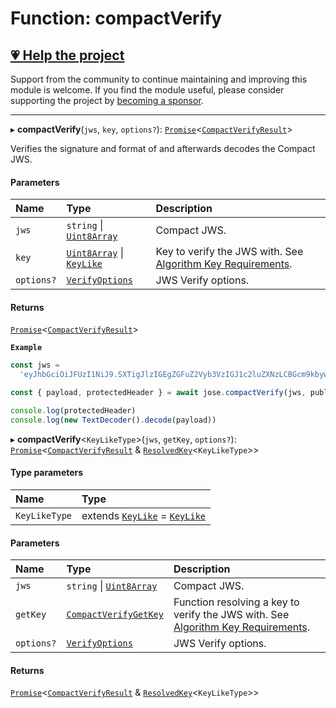# Function: compactVerify

## [💗 Help the project](https://github.com/sponsors/panva)

Support from the community to continue maintaining and improving this module is welcome. If you find the module useful, please consider supporting the project by [becoming a sponsor](https://github.com/sponsors/panva).

---

▸ **compactVerify**(`jws`, `key`, `options?`): [`Promise`]( https://developer.mozilla.org/en-US/docs/Web/JavaScript/Reference/Global_Objects/Promise )<[`CompactVerifyResult`](../interfaces/types.CompactVerifyResult.md)\>

Verifies the signature and format of and afterwards decodes the Compact JWS.

#### Parameters

| Name | Type | Description |
| :------ | :------ | :------ |
| `jws` | `string` \| [`Uint8Array`]( https://developer.mozilla.org/en-US/docs/Web/JavaScript/Reference/Global_Objects/Uint8Array ) | Compact JWS. |
| `key` | [`Uint8Array`]( https://developer.mozilla.org/en-US/docs/Web/JavaScript/Reference/Global_Objects/Uint8Array ) \| [`KeyLike`](../types/types.KeyLike.md) | Key to verify the JWS with. See [Algorithm Key Requirements](https://github.com/panva/jose/issues/210#jws-alg). |
| `options?` | [`VerifyOptions`](../interfaces/types.VerifyOptions.md) | JWS Verify options. |

#### Returns

[`Promise`]( https://developer.mozilla.org/en-US/docs/Web/JavaScript/Reference/Global_Objects/Promise )<[`CompactVerifyResult`](../interfaces/types.CompactVerifyResult.md)\>

**`Example`**

```js
const jws =
  'eyJhbGciOiJFUzI1NiJ9.SXTigJlzIGEgZGFuZ2Vyb3VzIGJ1c2luZXNzLCBGcm9kbywgZ29pbmcgb3V0IHlvdXIgZG9vci4.kkAs_gPPxWMI3rHuVlxHaTPfDWDoqdI8jSvuSmqV-8IHIWXg9mcAeC9ggV-45ZHRbiRJ3obUIFo1rHphPA5URg'

const { payload, protectedHeader } = await jose.compactVerify(jws, publicKey)

console.log(protectedHeader)
console.log(new TextDecoder().decode(payload))
```

▸ **compactVerify**<`KeyLikeType`\>(`jws`, `getKey`, `options?`): [`Promise`]( https://developer.mozilla.org/en-US/docs/Web/JavaScript/Reference/Global_Objects/Promise )<[`CompactVerifyResult`](../interfaces/types.CompactVerifyResult.md) & [`ResolvedKey`](../interfaces/types.ResolvedKey.md)<`KeyLikeType`\>\>

#### Type parameters

| Name | Type |
| :------ | :------ |
| `KeyLikeType` | extends [`KeyLike`](../types/types.KeyLike.md) = [`KeyLike`](../types/types.KeyLike.md) |

#### Parameters

| Name | Type | Description |
| :------ | :------ | :------ |
| `jws` | `string` \| [`Uint8Array`]( https://developer.mozilla.org/en-US/docs/Web/JavaScript/Reference/Global_Objects/Uint8Array ) | Compact JWS. |
| `getKey` | [`CompactVerifyGetKey`](../interfaces/jws_compact_verify.CompactVerifyGetKey.md) | Function resolving a key to verify the JWS with. See [Algorithm Key Requirements](https://github.com/panva/jose/issues/210#jws-alg). |
| `options?` | [`VerifyOptions`](../interfaces/types.VerifyOptions.md) | JWS Verify options. |

#### Returns

[`Promise`]( https://developer.mozilla.org/en-US/docs/Web/JavaScript/Reference/Global_Objects/Promise )<[`CompactVerifyResult`](../interfaces/types.CompactVerifyResult.md) & [`ResolvedKey`](../interfaces/types.ResolvedKey.md)<`KeyLikeType`\>\>
